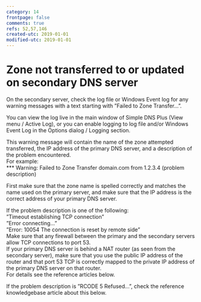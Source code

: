 ```yaml
---
category: 14
frontpage: false
comments: true
refs: 52,57,146
created-utc: 2019-01-01
modified-utc: 2019-01-01
---
```

# Zone not transferred to or updated on secondary DNS server

On the secondary server, check the log file or Windows Event log for any warning messages with a text starting with ”Failed to Zone Transfer...”.

You can view the log live in the main window of Simple DNS Plus (View menu / Active Log), or you can enable logging to log file and/or Windows Event Log in the Options dialog / Logging section.

This warning message will contain the name of the zone attempted transferred, the IP address of the primary DNS server, and a description of the problem encountered.  
For example:  
*** Warning: Failed to Zone Transfer domain.com from 1.2.3.4 (problem description)

First make sure that the zone name is spelled correctly and matches the name used on the primary server, and make sure that the IP address is the correct address of your primary DNS server.

If the problem description is one of the following:  
”Timeout establishing TCP connection”  
”Error connecting...”  
”Error: 10054 The connection is reset by remote side”  
Make sure that any firewall between the primary and the secondary servers allow TCP connections to port 53.  
If your primary DNS server is behind a NAT router (as seen from the secondary server), make sure that you use the public IP address of the router and that port 53 TCP is correctly mapped to the private IP address of the primary DNS server on that router.  
For details see the reference articles below.

If the problem description is ”RCODE 5 Refused...”, check the reference knowledgebase article about this below.

